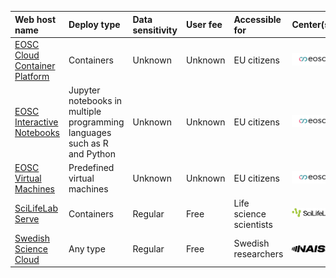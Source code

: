 

|Web host name|Deploy type|Data sensitivity|User fee|Accessible for|Center(s)|
|:-----------------------------|:------------------------------------------------------------------------|:----------------|:--------|:-----------------------|:------|
|[EOSC Cloud Container Platform](https://open-science-cloud.ec.europa.eu/services/cloud-container-platform)|Containers                                                               |Unknown          |Unknown    |EU citizens             |![EOSC](logo/eosc_logo_77_x_24.png)|
|[EOSC Interactive Notebooks](https://open-science-cloud.ec.europa.eu/services/interactive-notebooks)|Jupyter notebooks in multiple programming languages such as R and Python |Unknown          |Unknown    |EU citizens             |![EOSC](logo/eosc_logo_77_x_24.png)|
|[EOSC Virtual Machines](https://open-science-cloud.ec.europa.eu/services/virtual-machines)|Predefined virtual machines                                              |Unknown          |Unknown    |EU citizens             |![EOSC](logo/eosc_logo_77_x_24.png)|
|[SciLifeLab Serve](https://serve.scilifelab.se/)|Containers                                                               |Regular          |Free       |Life science scientists |![SciLifeLab](logo/sll_logo_110_x_24.png)|
|[Swedish Science Cloud](https://cloud.snic.se/)|Any type                                                                 |Regular          |Free       |Swedish researchers     |![NAISS](logo/naiss_logo_148_x_24.png)|
